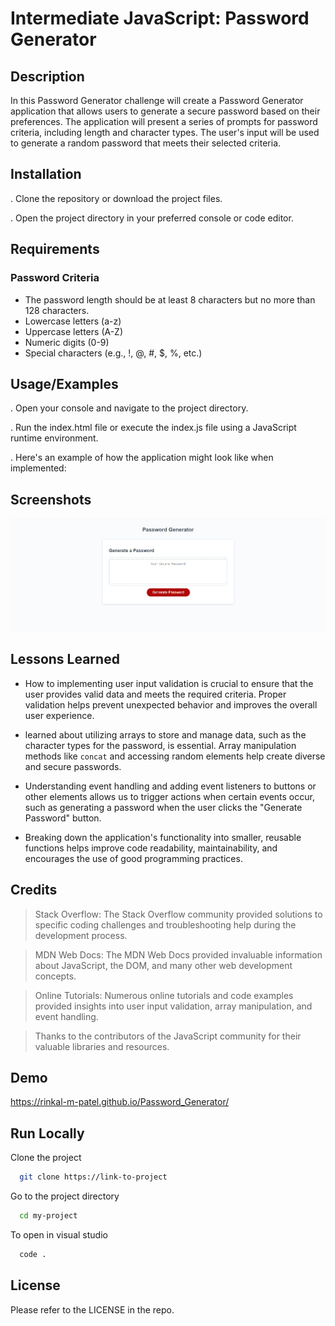 
# Intermediate JavaScript: Password Generator

## Description

In this Password Generator challenge will  create a Password Generator application that allows users to generate a secure password based on their preferences. The application will present a series of prompts for password criteria, including length and character types. The user's input will be used to generate a random password that meets their selected criteria.

## Installation

. Clone the repository or download the project files.

. Open the project directory in your preferred console or code editor.
    
## Requirements

### Password Criteria

- The password length should be at least 8 characters but no more than 128 characters.
- Lowercase letters (a-z)
- Uppercase letters (A-Z)
- Numeric digits (0-9)
- Special characters (e.g., !, @, #, $, %, etc.)


## Usage/Examples

. Open your console and navigate to the project directory.

. Run the index.html file or execute the index.js file using a JavaScript runtime environment.

. Here's an example of how the application might look like when implemented:
## Screenshots

![password-generator](./demo.png)



## Lessons Learned

- How to implementing user input validation is crucial to ensure that the user provides valid data and meets the required criteria. Proper validation helps prevent unexpected behavior and improves the overall user experience.

- learned about utilizing arrays to store and manage data, such as the character types for the password, is essential. Array manipulation methods like `concat` and accessing random elements help create diverse and secure passwords.

- Understanding event handling and adding event listeners to buttons or other elements allows us to trigger actions when certain events occur, such as generating a password when the user clicks the "Generate Password" button.

- Breaking down the application's functionality into smaller, reusable functions helps improve code readability, maintainability, and encourages the use of good programming practices.



## Credits

> Stack Overflow: The Stack Overflow community provided solutions to specific coding challenges and troubleshooting help during the development process.

> MDN Web Docs: The MDN Web Docs provided invaluable information about JavaScript, the DOM, and many other web development concepts.

> Online Tutorials: Numerous online tutorials and code examples provided insights into user input validation, array manipulation, and event handling.

>Thanks to the contributors of the JavaScript community for their valuable libraries and resources.



## Demo

https://rinkal-m-patel.github.io/Password_Generator/


## Run Locally

Clone the project

```bash
  git clone https://link-to-project
```

Go to the project directory

```bash
  cd my-project
```

To open in visual studio

```bash
  code .
```



## License

Please refer to the LICENSE in the repo.

